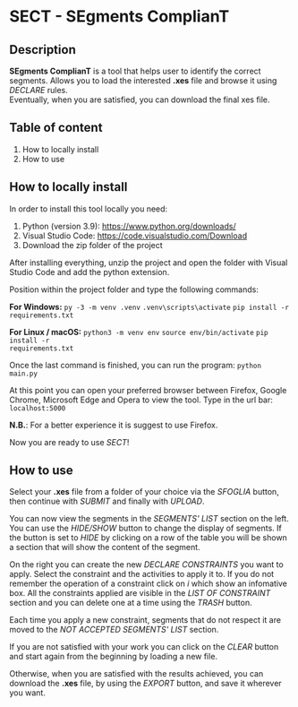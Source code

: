 # SECT - SEgments ComplianT

 ## Description
**SEgments ComplianT** is a tool that helps user to identify the correct segments.
Allows you to load the interested **.xes** file and browse it using *DECLARE* rules.  
Eventually, when you are satisfied, you can download the final xes file.

 ## Table of content
1. How to locally install
2. How to use

## How to locally install
In order to install this tool locally you need:
1. Python (version 3.9): https://www.python.org/downloads/
2. Visual Studio Code: https://code.visualstudio.com/Download
3. Download the zip folder of the project

After installing everything, unzip the project and open the folder with Visual Studio Code and add the python extension.

Position within the project folder and type the following commands:

**For Windows:**
<code>py -3 -m venv .venv</code>
<code>.venv\scripts\activate</code>
<code>pip install -r requirements.txt</code>

**For Linux / macOS:**
<code>python3 -m venv env</code>
<code>source env/bin/activate</code>
<code>pip install -r requirements.txt</code>

Once the last command is finished, you can run the program:
<code>python main.py</code>

At this point you can open your preferred browser between Firefox, Google Chrome, Microsoft Edge and Opera to view the tool.
Type in the url bar:
<code>localhost:5000</code>

**N.B.**: For a better experience it is suggest to use Firefox.

Now you are ready to use *SECT*!

## How to use
Select your **.xes** file from a folder of your choice via the *SFOGLIA* button, then continue with *SUBMIT* and finally 
with *UPLOAD*.

You can now view the segments in the *SEGMENTS' LIST* section on the left.  
You can use the *HIDE/SHOW* button to change the display of segments. If the button is set to *HIDE* by clicking on a row 
of the table you will be shown a section that will show the content of the segment.

On the right you can create the new *DECLARE CONSTRAINTS* you want to apply. 
Select the constraint and the activities to apply it to. If you do not remember the operation of a constraint click on 
*i* which show an infomative box.
All the constraints applied are visible in the *LIST OF CONSTRAINT* section and you can delete one at a time using 
the *TRASH* button.

Each time you apply a new constraint, segments that do not respect it are moved to the *NOT ACCEPTED SEGMENTS' LIST* section.  
  
If you are not satisfied with your work you can click on the *CLEAR* button and start again from the beginning by loading 
a new file.  
  
Otherwise, when you are satisfied with the results achieved, you can download the **.xes** file, by using the *EXPORT* button, 
and save it wherever you want.
